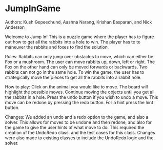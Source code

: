 # JumpInGame

Authors: Kush Gopeechund, Aashna Narang, Krishan Easparan, and Nick Anderson

Welcome to Jump In! This is a puzzle game where the player
has to figure out how to get all the rabbits into a hole to win. The player 
has to to maneuver the rabbits and foxes to find the solution.


Rules: 
Rabbits can only jump over obstacles to move, which can either be Fox or a mushroom.
The user can move rabbits up, down, left or right. The Fox on the other hand
can only be moved forwards or backwards. Two rabbits can not go in the same hole.
To win the game, the user has to strategically move the pieces to get all the rabbits
into a rabbit hole.


How to play:
Click on the animal you would like to move. The board will highlight the possible moves.
Continue moving the objects until you get all the rabbits in a hole. Press the undo button
if you wish to undo a move. This move can be redone by pressing the redo button. For a hint 
press the hint button.


Changes:
We added an undo and a redo option to the game, and also a solver. This allows for moves to be 
undone and then redone, and also for the game to give the user hints of what move to do.
This required the creation of the UndoRedo class, and the test cases for this class. Changes were
also made to existing classes to include the UndoRedo logic and the solver.
